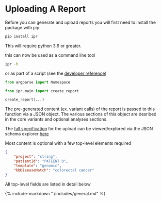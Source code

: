 # Uploading A Report

Before you can generate and upload reports you will first need to install the package with pip

```bash
pip install ipr
```

This will require python 3.6 or greater.

this can now be used as a command line tool

```bash
ipr -h
```

or as part of a script (see the [developer reference](../../developer_reference/ipr/main/#create_report))

```python
from argparse import Namespace

from ipr.main import create_report

create_report(...)
```

The pre-generated content (ex. variant calls) of the report is passed to this function via a JSON object. The various sections of this object are desribed in the core variants and optional analyses sections.

The [full specification](https://raw.githubusercontent.com/bcgsc/pori_ipr_python/feature/json-only/ipr/content.spec.json) for the upload can be viewed/explored via the JSON schema explorer [here](https://json-schema.app/view?url=https://raw.githubusercontent.com/bcgsc/pori_ipr_python/feature/json-only/ipr/content.spec.json)

Most content is optional with a few top-level elements required

```json
{
    "project": "string",
    "patientId": "PATIENT 0",
    "template": "genomic",
    "kbDiseaseMatch": "colorectal cancer"
}
```

All top-level fields are listed in detail below

{%
   include-markdown "./includes/general.md"
%}
